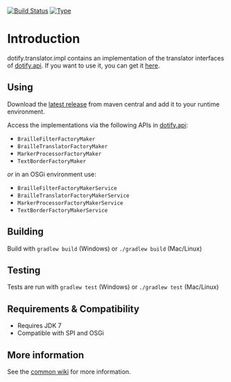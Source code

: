 [![Build Status](https://travis-ci.org/brailleapps/dotify.translator.impl.svg?branch=master)](https://travis-ci.org/brailleapps/dotify.translator.impl)
[![Type](https://img.shields.io/badge/type-provider_bundle-blue.svg)](https://github.com/brailleapps/wiki/wiki/Types)

# Introduction #
dotify.translator.impl contains an implementation of the translator interfaces of [dotify.api](https://github.com/joeha480/dotify/tree/master/dotify.api). If you want to use it, you can get it [here](http://search.maven.org/#search%7Cga%7C1%7Ca%3A%22dotify.translator.impl%22).

## Using ##
Download the [latest release](http://search.maven.org/#search%7Cga%7C1%7Cg%3A%22org.daisy.dotify%22%20%20a%3A%22dotify.translator.impl%22) from maven central and add it to your runtime environment.

Access the implementations via the following APIs in [dotify.api](http://search.maven.org/#search%7Cga%7C1%7Cg%3A%22org.daisy.dotify%22%20%20a%3A%22dotify.api%22):
- `BrailleFilterFactoryMaker`
- `BrailleTranslatorFactoryMaker`
- `MarkerProcessorFactoryMaker`
- `TextBorderFactoryMaker`

 _or_ in an OSGi environment use:
- `BrailleFilterFactoryMakerService`
- `BrailleTranslatorFactoryMakerService`
- `MarkerProcessorFactoryMakerService`
- `TextBorderFactoryMakerService`

## Building ##
Build with `gradlew build` (Windows) or `./gradlew build` (Mac/Linux)

## Testing ##

Tests are run with `gradlew test` (Windows) or `./gradlew test` (Mac/Linux)

## Requirements & Compatibility ##
- Requires JDK 7
- Compatible with SPI and OSGi

## More information ##
See the [common wiki](https://github.com/brailleapps/wiki/wiki) for more information.
